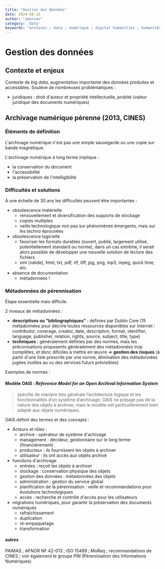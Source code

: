 ```yaml
---
title: "Gestion des données"
date: 2024-08-15
author: "jmorvan"
category: 'data'
keywords: "archives ; data ; numérique ; digital humanities ; humanités numérique ; archivage"
---
```


# Gestion des données

## Contexte et enjeux
Contexte de *big data*, augmentation importante des données produites et accessibles.
Soulève de nombreuses problématiques : 
- juridiques : droit d'auteur et propriété intellectuelle, probité (valeur juridique des documents numériques)



## Archivage numérique pérenne (2013, CINES)

### Éléments de définition
L'archivage numérique n'est pas une simple sauvegarde ou une copie sur bande magnétique. 

L'archivage numérique à long terme implique :
- la conservation du document
- l'accessibilité
- la préservation de l'intelligibilité

### Difficultés et solutions
À une échelle de 30 ans les difficultés peuvent être importantes :
- obsolescence matérielle
    - renouvellement et diversification des supports de stockage
    - copies multiples
    - veille technologique non pas sur phénomènes émergents, mais sur les techno éprouvées 
- obsolescence logicielle
    - favoriser les formats durables (ouvert, publié, largement utilisé, potentiellement standard ou norme), dans un cas extrême, il serait alors possible de développer une nouvelle solution de lecture des fichiers
    - xml (valide), html, txt, pdf, rtf, tiff, jpg, png, mp3, mpeg, quick time, etc.
- absence de documentation
    - métadonnées !

### Métadonnées de pérennisation
Étape essentielle mais difficile.

2 niveaux de métadonnées :
- **descriptives ou "bibliographiques"** : définies par Dublin Core (15 métadonnées pour décrire toutes ressources disponibles sur internet : contributor, coverage, creator, date, description, format, identifier, language, publisher, relation, rights, source, subject, title, type)
- **techniques** : généralement définies par des normes, mais les préconisations proposents généralement des métadonnées trop complètes, et donc dificiles à mettre en œuvre => **gestion des risques** (à partir d'une liste prescrite par une norme, élimination des métadonnées jugées inutiles au vu des services futurs prévisibles)

Exemples de normes :
#### Modèle OAIS : *Reference Model for an Open Archival Information System*

> spécifie de manière très générale l’architecture logique et les fonctionnalités d’un système d’archivage. OAIS ne préjuge pas de la nature des objets à archiver, mais le modèle est particulièrement bien adapté aux objets numériques.

OAIS définit des termes et des concepts : 
- Acteurs et rôles : 
    - archive : opérateur de système d'achivage
    - management : décideur, gestionnaire sur le long terme (financièrement)
    - producteur : ils fournissent les objets à archiver
    - utilisateur : ils ont accès aux objets archivé
- functions d'archivage
    - entrées : reçoit les objets à archiver
    - stockage : conservation physique des objets
    - gestion des données : métadonnées des objets
    - administration : gestion du service global
    - planification de la pérennisation : veille et recommandations pour évolutions technologiques
    - accès : recherche et contrôle d'accès pour les utilisateurs
- migrations numériques, pour garantir la préservation des documents numériques
    - rafraîchissement
    - duplication
    - ré-empaquetage
    - transformation

#### autres
PAIMAS ; AFNOR NF 42-013 ; ISO 15489 ; MoReq ; recommandations de CINES ; voir également le groupe PIN (Pérennisation des Informations Numériques)
